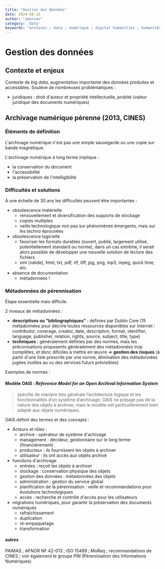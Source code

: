 ```yaml
---
title: "Gestion des données"
date: 2024-08-15
author: "jmorvan"
category: 'data'
keywords: "archives ; data ; numérique ; digital humanities ; humanités numérique ; archivage"
---
```


# Gestion des données

## Contexte et enjeux
Contexte de *big data*, augmentation importante des données produites et accessibles.
Soulève de nombreuses problématiques : 
- juridiques : droit d'auteur et propriété intellectuelle, probité (valeur juridique des documents numériques)



## Archivage numérique pérenne (2013, CINES)

### Éléments de définition
L'archivage numérique n'est pas une simple sauvegarde ou une copie sur bande magnétique. 

L'archivage numérique à long terme implique :
- la conservation du document
- l'accessibilité
- la préservation de l'intelligibilité

### Difficultés et solutions
À une échelle de 30 ans les difficultés peuvent être importantes :
- obsolescence matérielle
    - renouvellement et diversification des supports de stockage
    - copies multiples
    - veille technologique non pas sur phénomènes émergents, mais sur les techno éprouvées 
- obsolescence logicielle
    - favoriser les formats durables (ouvert, publié, largement utilisé, potentiellement standard ou norme), dans un cas extrême, il serait alors possible de développer une nouvelle solution de lecture des fichiers
    - xml (valide), html, txt, pdf, rtf, tiff, jpg, png, mp3, mpeg, quick time, etc.
- absence de documentation
    - métadonnées !

### Métadonnées de pérennisation
Étape essentielle mais difficile.

2 niveaux de métadonnées :
- **descriptives ou "bibliographiques"** : définies par Dublin Core (15 métadonnées pour décrire toutes ressources disponibles sur internet : contributor, coverage, creator, date, description, format, identifier, language, publisher, relation, rights, source, subject, title, type)
- **techniques** : généralement définies par des normes, mais les préconisations proposents généralement des métadonnées trop complètes, et donc dificiles à mettre en œuvre => **gestion des risques** (à partir d'une liste prescrite par une norme, élimination des métadonnées jugées inutiles au vu des services futurs prévisibles)

Exemples de normes :
#### Modèle OAIS : *Reference Model for an Open Archival Information System*

> spécifie de manière très générale l’architecture logique et les fonctionnalités d’un système d’archivage. OAIS ne préjuge pas de la nature des objets à archiver, mais le modèle est particulièrement bien adapté aux objets numériques.

OAIS définit des termes et des concepts : 
- Acteurs et rôles : 
    - archive : opérateur de système d'achivage
    - management : décideur, gestionnaire sur le long terme (financièrement)
    - producteur : ils fournissent les objets à archiver
    - utilisateur : ils ont accès aux objets archivé
- functions d'archivage
    - entrées : reçoit les objets à archiver
    - stockage : conservation physique des objets
    - gestion des données : métadonnées des objets
    - administration : gestion du service global
    - planification de la pérennisation : veille et recommandations pour évolutions technologiques
    - accès : recherche et contrôle d'accès pour les utilisateurs
- migrations numériques, pour garantir la préservation des documents numériques
    - rafraîchissement
    - duplication
    - ré-empaquetage
    - transformation

#### autres
PAIMAS ; AFNOR NF 42-013 ; ISO 15489 ; MoReq ; recommandations de CINES ; voir également le groupe PIN (Pérennisation des Informations Numériques)
